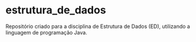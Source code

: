 # estrutura_de_dados
Repositório criado para a disciplina de Estrutura de Dados  (ED), utilizando a linguagem de programação Java.
